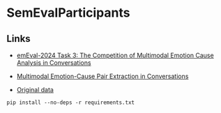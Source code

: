# SemEvalParticipants


## Links 
- [emEval-2024 Task 3: The Competition of Multimodal Emotion Cause Analysis in Conversations](https://nustm.github.io/SemEval-2024_ECAC/)

- [Multimodal Emotion-Cause Pair Extraction in Conversations](https://arxiv.org/pdf/2110.08020.pdf)
- [Original data](https://drive.google.com/drive/folders/1TIRBiL8z4ZnoxtuKM8pnjtm2BxB5mS4Y)

```console
pip install --no-deps -r requirements.txt 
```